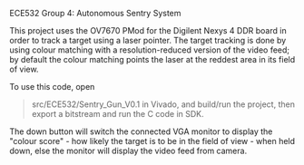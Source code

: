 ECE532 Group 4: Autonomous Sentry System

This project uses the OV7670 PMod for the Digilent Nexys 4 DDR board in order to track a target using a laser pointer. The target tracking is done by using colour matching with a resolution-reduced version of the video feed; by default the colour matching points the laser at the reddest area in its field of view.

To use this code, open 
> src/ECE532/Sentry_Gun_V0.1
in Vivado, and build/run the project, then export a bitstream and run the C code in SDK.

The down button will switch the connected VGA monitor to display the "colour score" - how likely the target is to be in the field of view - when held down, else the monitor will display the video feed from camera.



